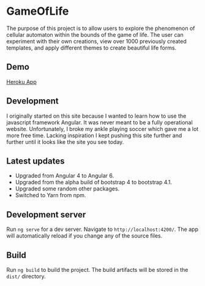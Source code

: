 # GameOfLife

The purpose of this project is to allow users to explore the phenomenon of cellular automaton within the bounds of the game of life. The user can experiment with their own creations, view over 1000 previously created templates, and apply different themes to create beautiful life forms.

## Demo

[Heroku App](http://gameoflife87.herokuapp.com/)

## Development
I originally started on this site because I wanted to learn how to use the javascript framework Angular. It was never meant to be a fully operational website. Unfortunately, I broke my ankle playing soccer which gave me a lot more free time. Lacking inspiration I kept pushing this site further and further until it looks like the site you see today.

## Latest updates
* Upgraded from Angular 4 to Angular 6.
* Upgraded from the alpha build of bootstrap 4 to bootstrap 4.1.
* Upgraded some random other packages.
* Switched to Yarn from npm.

## Development server

Run `ng serve` for a dev server. Navigate to `http://localhost:4200/`. The app will automatically reload if you change any of the source files.

## Build

Run `ng build` to build the project. The build artifacts will be stored in the `dist/` directory.
